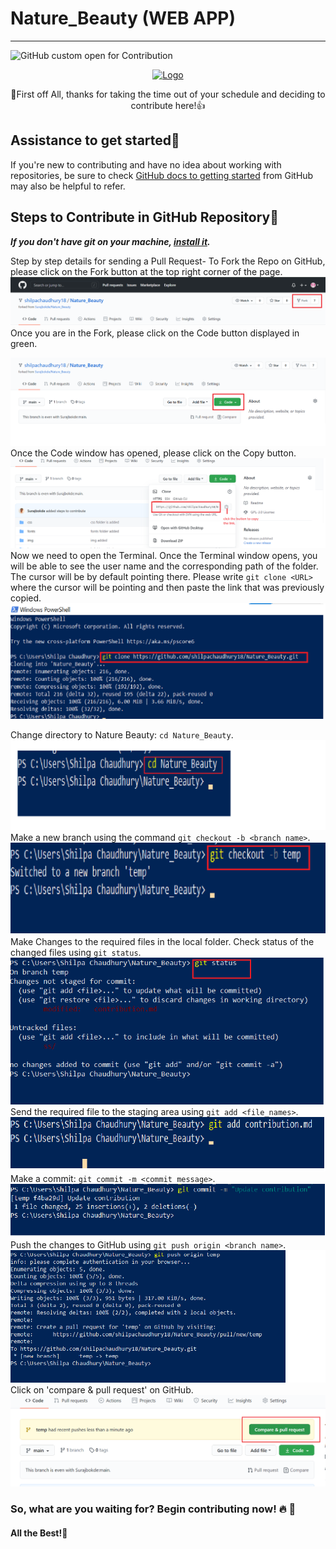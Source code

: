 # Nature_Beauty (WEB APP) 



---
![GitHub custom open for Contribution](https://img.shields.io/static/v1?label=Open%20For&message=Contribution&color=%3CCOLOR%3E)



<p align="center">
  <a href="https://sanscript.tech/">
    <img src="https://github.com/Surajbokde/Nature_Beauty/blob/main/img/logo.png" alt="Logo">
  </a>

<p align="center">
🎉First off All, thanks for taking the time out of your schedule and deciding to contribute here!👍</p>





## Assistance to get started:page_facing_up:


If you're new to contributing and have no idea about working with repositories, be sure to check [GitHub docs to getting started](https://docs.github.com/en/free-pro-team@latest/github/getting-started-with-github) from GitHub may also be helpful to refer.


## Steps to Contribute in GitHub Repository:pushpin:

***If you don't have git on your machine, [install it](https://help.github.com/articles/set-up-git/).***

Step by step details for sending a Pull Request-
To Fork the Repo on GitHub, please click on the Fork button at the top right corner of the page.
![image info](./ss/ss_1.png)  
Once you are in the Fork, please click on the Code button displayed in green.

![image info](./ss/ss_2.png)  
Once the Code window has opened, please click on the Copy button.  
![image info](./ss/ss_3.png)  
Now we need to open the Terminal. Once the Terminal window opens, you will be able to see the user name and the corresponding path of the folder. The cursor will be by default pointing there. Please write `git clone <URL>` where the cursor will be pointing and then  paste the link that was previously copied.  
![image info](./ss/ss_4.png)  

 Change directory to Nature Beauty: `cd Nature_Beauty`.  
![image info](./ss/ss_5.png)  
 Make a new branch using the command `git checkout -b <branch name>`.   
![image info](./ss/ss_6.png)  
 Make Changes to the required files in the local folder. Check status of the changed files using `git status`.  
![image info](./ss/ss_7.png)  
 Send the required file to the staging area using `git add <file_names>`.   
![image info](./ss/ss_8.png)  
 Make a commit: `git commit -m <commit message>`.  
![image info](./ss/ss-9.png)  
 Push the changes to GitHub using `git push origin <branch name>`.  
![image info](./ss/ss_10.png)  
 Click on 'compare & pull request' on GitHub.  
![image info](./ss/ss_11.png)  


 




### So, what are you waiting for? Begin contributing now! :fire: :rocket:

#### All the Best!🥇
